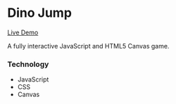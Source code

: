 # Dino Jump

[Live Demo](https://andrewyoo94.github.io/Dino-Jump/)

A fully interactive JavaScript and HTML5 Canvas game.

### Technology 
* JavaScript
* CSS
* Canvas
